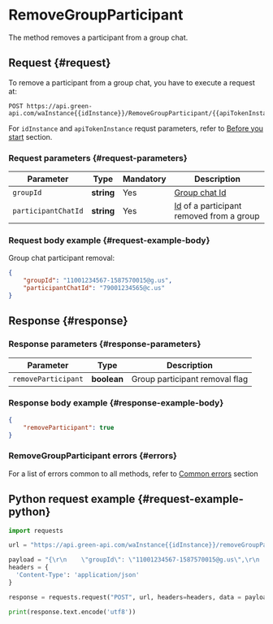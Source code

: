 # RemoveGroupParticipant

The method removes a participant from a group chat.

## Request {#request}

To remove a participant from a group chat, you have to execute a request at:
```
POST https://api.green-api.com/waInstance{{idInstance}}/RemoveGroupParticipant/{{apiTokenInstance}}
```

For `idInstance` and `apiTokenInstance` requst parameters, refer to [Before you start](../../before-start.md#parameters) section.

### Request parameters {#request-parameters}

Parameter | Type | Mandatory | Description
----- | ----- | ----- | -----
`groupId` | **string** | Yes | [Group chat Id](../chat-id.md#gus)
`participantChatId` | **string** | Yes | [Id](../chat-id.md#corr) of a participant removed from a group

### Request body example {#request-example-body}

Group chat participant removal:
```json
{
    "groupId": "11001234567-1587570015@g.us",
    "participantChatId": "79001234565@c.us"
}
```

## Response {#response}

### Response parameters {#response-parameters}

Parameter | Type |  Description
----- | ----- | ----- 
`removeParticipant` | **boolean** | Group participant removal flag

### Response body example {#response-example-body}

```json
{
    "removeParticipant": true
}
```

### RemoveGroupParticipant errors {#errors}

For a list of errors common to all methods, refer to [Common errors](../common-errors.md) section

## Python request example  {#request-example-python}

```python
import requests

url = "https://api.green-api.com/waInstance{{idInstance}}/removeGroupParticipant/{{apiTokenInstance}}"

payload = "{\r\n    \"groupId\": \"11001234567-1587570015@g.us\",\r\n    \"participantChatId\": \"79001234568@c.us\",\r\n}"
headers = {
  'Content-Type': 'application/json'
}

response = requests.request("POST", url, headers=headers, data = payload)

print(response.text.encode('utf8'))
```

